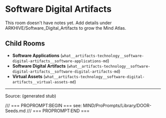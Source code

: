 # Software Digital Artifacts

This room doesn't have notes yet. Add details under ARKHIVE/Software_Digital_Artifacts to grow the Mind Atlas.

## Child Rooms
- **Software Applications** (`what__artifacts-technology__software-digital-artifacts__software-applications-md`)
- **Software Digital Artifacts** (`what__artifacts-technology__software-digital-artifacts__software-digital-artifacts-md`)
- **Virtual Assets** (`what__artifacts-technology__software-digital-artifacts__virtual-assets-md`)

---
Source: (generated stub)

/// === PROPROMPT:BEGIN ===
see: MIND/ProPrompts/Library/DOOR-Seeds.md
/// === PROPROMPT:END ===
